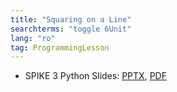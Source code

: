 ```yaml
---
title: "Squaring on a Line"
searchterms: "toggle 6Unit"
lang: "ro"
tag: ProgrammingLesson
---
```

 <ul>

 <li class="ng-binding">SPIKE 3 Python Slides:
 <a href="PyProgrammingLessons/SP3SquaringonLinePython (rom).pptx">PPTX</a>,
 <a href="PyProgrammingLessons/SP3SquaringonLinePython (rom).pdf">PDF</a>
 </li>
 </ul>
